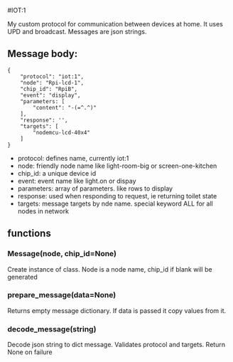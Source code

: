 #IOT:1

My custom protocol for communication between devices at home. 
It uses UPD and broadcast. 
Messages are json strings.

## Message body:

    {
        "protocol": "iot:1",
        "node": "Rpi-lcd-1",
        "chip_id": "RpiB",
        "event": "display",
        "parameters: [
            "content": "-(=^.^)"
        ],
        "response": '',
        "targets": [
            "nodemcu-lcd-40x4"
        ]
    }
    
- protocol: defines name, currently iot:1
- node: friendly node name like light-room-big or screen-one-kitchen
- chip_id: a unique device id
- event: event name like light.on or dispay
- parameters: array of parameters. like rows to display
- response: used when responding to request, ie returning toilet state
- targets: message targets by nde name. special keyword ALL for all nodes in network

## functions

### Message(node, chip_id=None)

Create instance of class. Node is a node name, chip_id if blank will be generated

### prepare_message(data=None)

Returns empty message dictionary. If data is passed it copy values from it.

### decode_message(string)

Decode json string to dict message. Validates protocol and targets.
 Return None on failure

     